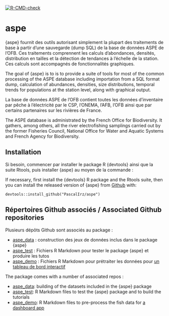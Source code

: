 <!-- badges: start -->
[![R-CMD-check](https://github.com/PascalIrz/aspe/workflows/R-CMD-check/badge.svg)](https://github.com/PascalIrz/aspe/actions)
<!-- badges: end -->


aspe
====

{aspe} fournit des outils autorisant simplement la plupart des
traitements de base à partir d’une sauvegarde (dump SQL) de la base de
données ASPE de l’OFB. Ces traitements comprennent les calculs
d’abondances, densités, distribution en tailles et la détection de
tendances à l’échelle de la station. Ces calculs sont accompagnés de
fonctionnalités graphiques.

The goal of {aspe} is to is to provide a suite of tools for most of the
common processing of the ASPE database including importation from a SQL
format dump, calculation of abundances, densities, size distributions,
temporal trends for populations at the station level, along with
graphical output.

La base de données ASPE de l’OFB contient toutes les données
d’inventaire par pêche à l’électricité par le CSP, l’ONEMA, l’AFB, l’OFB
ainsi que par certains partenaires sur les rivières de France.

The ASPE database is administrated by the French Office for Biodiversity. It gathers, among others, all the river electrofishing samplings carried out by the former Fisheries Council, National Office for Water and Aquatic Systems and French Agency for Biodiversity.

Installation
------------

Si besoin, commencer par installer le package R {devtools} ainsi que la suite Rtools, puis installer {aspe} au moyen de la commande :

If necessary, first install the {devtools} R package and the Rtools suite, then you can
install the released version of {aspe} from
[Github](https://github.com/PascalIrz/aspe) with:

    devtools::install_github("PascalIrz/aspe")


Répertoires Github associés / Associated Github repositories
------------

Plusieurs dépôts Github sont associés au package :
- [aspe_data](https://github.com/PascalIrz/aspe_data) : construction des jeux de données inclus dans le package {aspe}
- [aspe_test](https://github.com/PascalIrz/aspe_test) : Fichiers R Markdown pour tester le package {aspe} et produire les tutos
- [aspe_demo](https://github.com/PascalIrz/aspe_demo) : Fichiers R Markdown pour prétraiter les données pour [un tableau de bord interactif](https://github.com/CedricMondy/AspeDashboard)

The package comes with a number of associated repos :
- [aspe_data](https://github.com/PascalIrz/aspe_data): building of the datasets included in the {aspe} package
- [aspe_test](https://github.com/PascalIrz/aspe_test): R Markdown files to test the {aspe} package and to build the tutorials
- [aspe_demo](https://github.com/PascalIrz/aspe_demo): R Markdown files to pre-process the fish data for [a dashboard app](https://github.com/CedricMondy/AspeDashboard)
